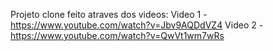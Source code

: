 Projeto clone feito atraves dos videos:
Video 1 - https://www.youtube.com/watch?v=Jbv9AQDdVZ4
Video 2 - https://www.youtube.com/watch?v=QwVt1wm7wRs
